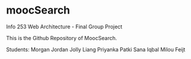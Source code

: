 # moocSearch
Info 253 Web Architecture - Final Group Project

This is the Github Repository of MoocSearch.

Students:
Morgan Jordan
Jolly Liang
Priyanka Patki
Sana Iqbal
Milou Feijt
